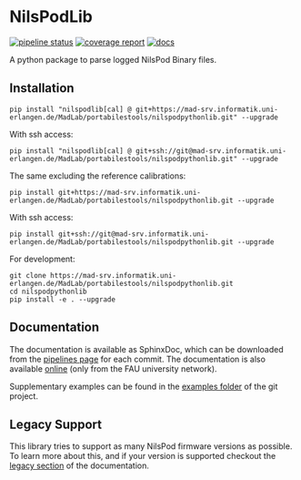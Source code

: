 # NilsPodLib

[![pipeline status](https://mad-srv.informatik.uni-erlangen.de/MadLab/portabilestools/nilspodpythonlib/badges/master/pipeline.svg)](https://mad-srv.informatik.uni-erlangen.de/MadLab/portabilestools/nilspodpythonlib/pipelines)
[![coverage report](https://mad-srv.informatik.uni-erlangen.de/MadLab/portabilestools/nilspodpythonlib/badges/master/coverage.svg?job=test)](https://mad-srv.informatik.uni-erlangen.de/MadLab/portabilestools/nilspodpythonlib/commits/master)
[![docs](https://img.shields.io/badge/docs-online-green.svg)](http://madlab.mad-pages.informatik.uni-erlangen.de/portabilestools/nilspodpythonlib/README.html)

A python package to parse logged NilsPod Binary files.

## Installation

```
pip install "nilspodlib[cal] @ git+https://mad-srv.informatik.uni-erlangen.de/MadLab/portabilestools/nilspodpythonlib.git" --upgrade
```

With ssh access:

```
pip install "nilspodlib[cal] @ git+ssh://git@mad-srv.informatik.uni-erlangen.de/MadLab/portabilestools/nilspodpythonlib.git" --upgrade
```

The same excluding the reference calibrations:

```
pip install git+https://mad-srv.informatik.uni-erlangen.de/MadLab/portabilestools/nilspodpythonlib.git --upgrade
```

With ssh access:

```
pip install git+ssh://git@mad-srv.informatik.uni-erlangen.de/MadLab/portabilestools/nilspodpythonlib.git --upgrade
```

For development:

```
git clone https://mad-srv.informatik.uni-erlangen.de/MadLab/portabilestools/nilspodpythonlib.git
cd nilspodpythonlib
pip install -e . --upgrade
```

## Documentation

The documentation is available as SphinxDoc, which can be downloaded from the [pipelines page](https://mad-srv.informatik.uni-erlangen.de/MadLab/portabilestools/nilspodpythonlib/-/jobs/artifacts/master/download?job=docs) for each commit.
The documentation is also available [online](http://madlab.mad-pages.informatik.uni-erlangen.de/portabilestools/nilspodpythonlib/README.html) (only from the FAU university network).

Supplementary examples can be found in the [examples folder](https://mad-srv.informatik.uni-erlangen.de/MadLab/portabilestools/nilspodpythonlib/tree/master/examples) of the git project.

## Legacy Support

This library tries to support as many NilsPod firmware versions as possible.
To learn more about this, and if your version is supported checkout the [legacy section](http://madlab.mad-pages.informatik.uni-erlangen.de/portabilestools/nilspodpythonlib/Legacy.html) of the documentation.
 